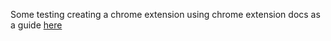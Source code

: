 Some testing creating a chrome extension using chrome extension docs as a guide [here](https://developer.chrome.com/docs/extensions/get-started/tutorial/scripts-on-every-tab)
